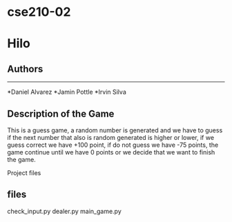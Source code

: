 # cse210-02
# Hilo

## Authors
---
*Daniel Alvarez
*Jamin Pottle
*Irvin Silva

## Description of the Game
This is a guess game, a random number is generated and we have to guess if the next number that also is random generated is higher or lower, if we guess correct we have +100 point, if do not guess we have -75 points, the game continue until we have 0 points or we decide that we want to finish the game.

Project files
## files
check_input.py
dealer.py
main_game.py
